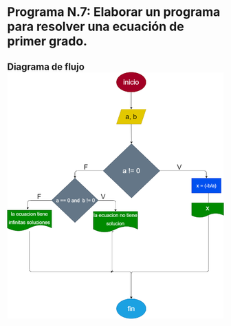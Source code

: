 # Programa N.7: Elaborar un programa para resolver una ecuación de primer grado.

## Diagrama de flujo ![Diagrama de flujo](diagrama.png "Diagrama de flujo")